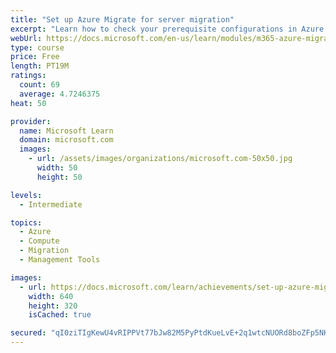```yaml
---
title: "Set up Azure Migrate for server migration"
excerpt: "Learn how to check your prerequisite configurations in Azure and in your VMware vSphere environment and then perform the initial steps in Azure Migrate to choose your assessment and migration tools."
webUrl: https://docs.microsoft.com/en-us/learn/modules/m365-azure-migrate-set-up/
type: course
price: Free
length: PT19M
ratings:
  count: 69
  average: 4.7246375
heat: 50

provider:
  name: Microsoft Learn
  domain: microsoft.com
  images:
    - url: /assets/images/organizations/microsoft.com-50x50.jpg
      width: 50
      height: 50

levels:
  - Intermediate

topics:
  - Azure
  - Compute
  - Migration
  - Management Tools

images:
  - url: https://docs.microsoft.com/learn/achievements/set-up-azure-migrate-server-migration-social.png
    width: 640
    height: 320
    isCached: true

secured: "qI0ziTIgKewU4vRIPPVt77bJw82M5PyPtdKueLvE+2q1wtcNUORd8boZFp5NK/TQWXXNwZiAt/EX+HKo8jmbUmr/Bknig8jRALnCGzpb+Wmxh0A7o2tc5TLae2T4q720xn1qkaYjkK38LiH3zZ54v6AqSJpU7x9yORpP2FxvaqJSeayDnUArRjYAzosiMF9JD1ALTsdjnfFiACSuxsH5yCQL+nC85CZdrXCDp2GMxLlgBJdlgE4gZ/38GDqr1msz9UeHyYzECZO8JP1Wk0dbv3jWBmznM05lx2JScrIhcdB+TLn0S3KcHvRX1XTwuv+EdRqzcpYPWjX5rKeU1owuYvYht7YIv1OGN2bTnUR454w1yYinaED4T0ILhcPtSn10gj8dmbBEo0Mi0+Gr8zNGGLqxSPevI3A/2SyqMQ8Wcw4=;jN/SZE6o7t+N5kEncueboQ=="
---
```


